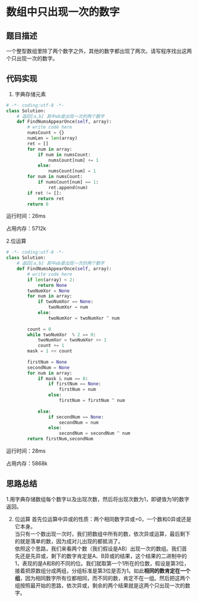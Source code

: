 # 数组中只出现一次的数字


## 题目描述

一个整型数组里除了两个数字之外，其他的数字都出现了两次。请写程序找出这两个只出现一次的数字。


## 代码实现

1. 字典存储元素
```python
# -*- coding:utf-8 -*-
class Solution:
    # 返回[a,b] 其中ab是出现一次的两个数字
    def FindNumsAppearOnce(self, array):
        # write code here
        numsCount = {}
        numLen = len(array)
        ret = []
        for num in array:
            if num in numsCount:
                numsCount[num] += 1
            else:
                numsCount[num] = 1
        for num in numsCount:
            if numsCount[num] == 1:
                ret.append(num)
        if ret != []:
            return ret
        return 0
```
运行时间：26ms

占用内存：5712k


2.位运算
```python
# -*- coding:utf-8 -*-
class Solution:
    # 返回[a,b] 其中ab是出现一次的两个数字
    def FindNumsAppearOnce(self, array):
        # write code here
        if len(array) < 2:
            return None
        twoNumXor = None
        for num in array:
            if twoNumXor == None:
                twoNumXor = num
            else:
                twoNumXor = twoNumXor ^ num
                 
        count = 0
        while twoNumXor  % 2 == 0:
            twoNumXor = twoNumXor >> 1
            count += 1
        mask = 1 << count
        
        firstNum = None
        secondNum = None
        for num in array:
            if mask & num == 0:
                if firstNum == None:
                    firstNum = num
                else:
                    firstNum = firstNum ^ num
                    
            else:
                if secondNum == None:
                    secondNum = num
                else:
                    secondNum = secondNum ^ num
        return firstNum,secondNum
```
运行时间：28ms

占用内存：5868k


## 思路总结

1.用字典存储数组每个数字以及出现次数，然后将出现次数为1，即键值为1的数字返回。

2. 位运算
首先位运算中异或的性质：两个相同数字异或=0，一个数和0异或还是它本身。  
当只有一个数出现一次时，我们把数组中所有的数，依次异或运算，最后剩下的就是落单的数，因为成对儿出现的都抵消了。  
依照这个思路，我们来看两个数（我们假设是AB）出现一次的数组。我们首先还是先异或，剩下的数字肯定是A、B异或的结果，这个结果的二进制中的1，表现的是A和B的不同的位。我们就取第一个1所在的位数，假设是第3位，接着把原数组分成两组，分组标准是第3位是否为1。如此**相同的数肯定在一个组**，因为相同数字所有位都相同，而不同的数，肯定不在一组。然后把这两个组按照最开始的思路，依次异或，剩余的两个结果就是这两个只出现一次的数字。